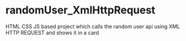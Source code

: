# randomUser_XmlHttpRequest
HTML CSS JS based project which calls the random user api using XML HTTP REQUEST and shows it in a card
